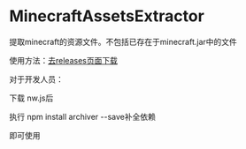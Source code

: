 # MinecraftAssetsExtractor
 提取minecraft的资源文件。不包括已存在于minecraft.jar中的文件

使用方法：[去releases页面下载](https://github.com/yaxuan97/MinecraftAssetsExtractor/releases/)

对于开发人员：

下载 nw.js后

执行 npm install archiver --save补全依赖

即可使用
